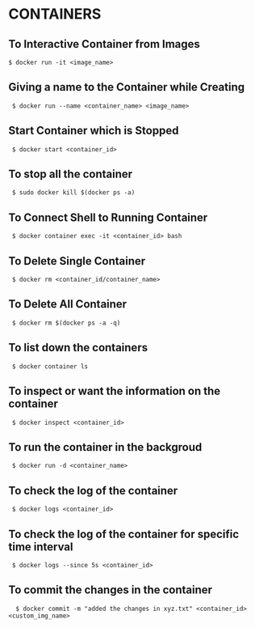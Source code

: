 # CONTAINERS

## To Interactive Container from Images
  
    $ docker run -it <image_name>

## Giving a name to the Container while Creating 

     $ docker run --name <container_name> <image_name>

## Start Container which is Stopped

     $ docker start <container_id>

## To stop all the container

     $ sudo docker kill $(docker ps -a)

## To Connect Shell to Running Container

     $ docker container exec -it <container_id> bash

## To Delete Single Container

     $ docker rm <container_id/container_name>

## To Delete All Container

     $ docker rm $(docker ps -a -q)

## To list down the containers

     $ docker container ls

## To inspect or want the information on the container

     $ docker inspect <container_id>

## To run the container in the backgroud

     $ docker run -d <container_name>

## To check the log of the container

     $ docker logs <container_id>

## To check the log of the container for specific time interval

     $ docker logs --since 5s <container_id>

## To commit the changes in the container

      $ docker commit -m "added the changes in xyz.txt" <container_id> <custom_img_name>
